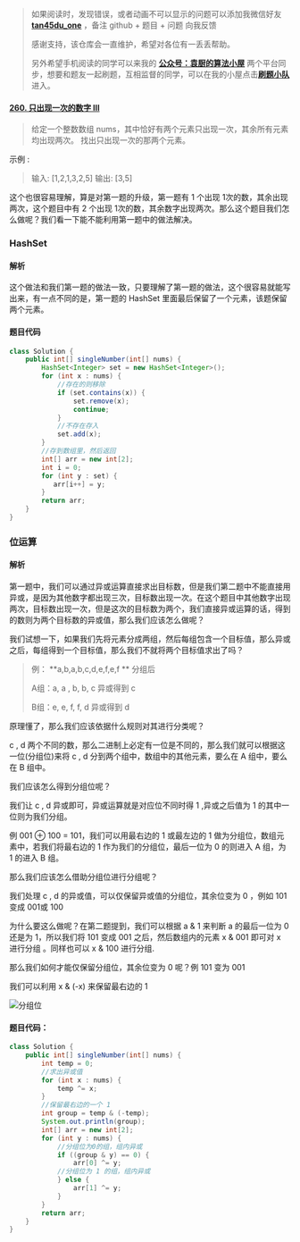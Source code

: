 > 如果阅读时，发现错误，或者动画不可以显示的问题可以添加我微信好友  **[tan45du_one](https://raw.githubusercontent.com/tan45du/tan45du.github.io/master/个人微信.15egrcgqd94w.jpg)** ，备注  github  + 题目 + 问题  向我反馈
>
> 感谢支持，该仓库会一直维护，希望对各位有一丢丢帮助。
>
> 另外希望手机阅读的同学可以来我的 <u>[**公众号：袁厨的算法小屋**](https://raw.githubusercontent.com/tan45du/test/master/微信图片_20210320152235.2pthdebvh1c0.png)</u> 两个平台同步，想要和题友一起刷题，互相监督的同学，可以在我的小屋点击<u>[**刷题小队**](https://raw.githubusercontent.com/tan45du/test/master/微信图片_20210320152235.2pthdebvh1c0.png)</u>进入。 

#### [260. 只出现一次的数字 III](https://leetcode-cn.com/problems/single-number-iii/)

> 给定一个整数数组 nums，其中恰好有两个元素只出现一次，其余所有元素均出现两次。 找出只出现一次的那两个元素。

示例 :

> 输入: [1,2,1,3,2,5]
> 输出: [3,5]

这个也很容易理解，算是对第一题的升级，第一题有 1 个出现 1次的数，其余出现两次，这个题目中有 2 个出现 1次的数，其余数字出现两次。那么这个题目我们怎么做呢？我们看一下能不能利用第一题中的做法解决。

### HashSet

#### 解析

这个做法和我们第一题的做法一致，只要理解了第一题的做法，这个很容易就能写出来，有一点不同的是，第一题的 HashSet 里面最后保留了一个元素，该题保留两个元素。

#### 题目代码

```java
class Solution {
    public int[] singleNumber(int[] nums) {
        HashSet<Integer> set = new HashSet<Integer>();
        for (int x : nums) {
            //存在的则移除
            if (set.contains(x)) {
                set.remove(x);
                continue;
            }
            //不存在存入
            set.add(x);
        }
        //存到数组里，然后返回
        int[] arr = new int[2];
        int i = 0;
        for (int y : set) {
           arr[i++] = y; 
        }
        return arr;
    }
}
```

### 位运算

#### 解析

第一题中，我们可以通过异或运算直接求出目标数，但是我们第二题中不能直接用异或，是因为其他数字都出现三次，目标数出现一次。在这个题目中其他数字出现两次，目标数出现一次，但是这次的目标数为两个，我们直接异或运算的话，得到的数则为两个目标数的异或值，那么我们应该怎么做呢？

我们试想一下，如果我们先将元素分成两组，然后每组包含一个目标值，那么异或之后，每组得到一个目标值，那么我们不就将两个目标值求出了吗？

> 例： **a,b,a,b,c,d,e,f,e,f **      分组后
>
> A组：a, a , b, b, c     异或得到 c
>
> B组：e, e,  f,  f,  d     异或得到 d

原理懂了，那么我们应该依据什么规则对其进行分类呢？

c , d  两个不同的数，那么二进制上必定有一位是不同的，那么我们就可以根据这一位(分组位)来将 c , d 分到两个组中，数组中的其他元素，要么在 A 组中，要么在 B 组中。

我们应该怎么得到分组位呢？

我们让 c , d 异或即可，异或运算就是对应位不同时得 1 ,异或之后值为 1 的其中一位则为我们分组。

例 001 ⊕  100 = 101，我们可以用最右边的 1 或最左边的 1 做为分组位，数组元素中，若我们将最右边的 1 作为我们的分组位，最后一位为 0 的则进入 A 组，为 1 的进入 B 组。

那么我们应该怎么借助分组位进行分组呢？

我们处理 c , d 的异或值，可以仅保留异或值的分组位，其余位变为 0 ，例如 101 变成 001或 100 

为什么要这么做呢？在第二题提到，我们可以根据 a & 1 来判断 a 的最后一位为 0 还是为 1，所以我们将 101 变成 001 之后，然后数组内的元素  x & 001  即可对 x 进行分组 。同样也可以 x & 100 进行分组.

那么我们如何才能仅保留分组位，其余位变为 0 呢？例 101 变为 001

我们可以利用 x & (-x) 来保留最右边的 1  

![分组位](https://cdn.jsdelivr.net/gh/tan45du/tan45du.github.io.photo@master/photo/分组位.25gbi25kv7c0.png)

#### 题目代码：

```java
class Solution {
    public int[] singleNumber(int[] nums) {
        int temp = 0;
        //求出异或值
        for (int x : nums) {
            temp ^= x;
        }
        //保留最右边的一个 1
        int group = temp & (-temp);
        System.out.println(group);
        int[] arr = new int[2];
        for (int y : nums) { 
            //分组位为0的组，组内异或
            if ((group & y) == 0) {
                arr[0] ^= y;
            //分组位为 1 的组，组内异或   
            } else {
                arr[1] ^= y;
            }
        }
        return arr;
    }
}
```

